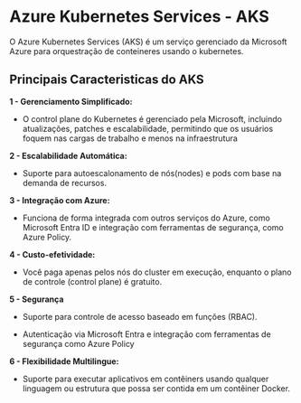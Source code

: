  # Azure Kubernetes Services - AKS
 
 O Azure Kubernetes Services (AKS) é um serviço gerenciado da Microsoft Azure para orquestração de conteineres usando o kubernetes.

 ## Principais Caracteristicas do AKS

 **1 - Gerenciamento Simplificado:**

 - O control plane do Kubernetes é gerenciado pela Microsoft, incluindo atualizações, patches e escalabilidade, permitindo que os usuários foquem nas cargas de trabalho e menos na infraestrutura

**2 - Escalabilidade Automática:**

- Suporte para autoescalonamento de nós(nodes) e pods com base na demanda de recursos.

**3 - Integração com Azure:**

- Funciona de forma integrada com outros serviços do Azure, como Microsoft Entra ID e integração com ferramentas de segurança, como Azure Policy.

**4 - Custo-efetividade:**

- Você paga apenas pelos nós do cluster em execução, enquanto o plano de controle (control plane) é gratuito.

**5 - Segurança**

- Suporte para controle de acesso baseado em funções (RBAC).

- Autenticação via Microsoft Entra e integração com ferramentas de segurança como Azure Policy

**6 - Flexibilidade Multilingue:**

- Suporte para executar aplicativos em contêiners usando qualquer linguagem ou estrutura que possa ser contida em um contêiner Docker.